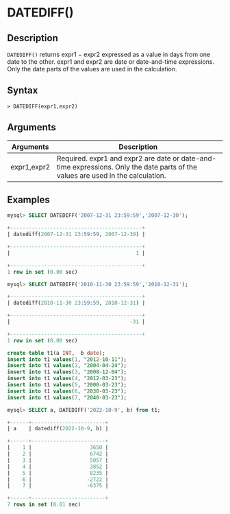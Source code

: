 # **DATEDIFF()**

## **Description**

`DATEDIFF()` returns expr1 − expr2 expressed as a value in days from one date to the other. expr1 and expr2 are date or date-and-time expressions. Only the date parts of the values are used in the calculation.

## **Syntax**

```
> DATEDIFF(expr1,expr2)
```

## **Arguments**

|  Arguments   | Description  |
|  ----  | ----  |
| expr1,expr2  | Required. expr1 and expr2 are date or date-and-time expressions. Only the date parts of the values are used in the calculation. |

## **Examples**

```sql
mysql> SELECT DATEDIFF('2007-12-31 23:59:59','2007-12-30');

+-------------------------------------------+
| datediff(2007-12-31 23:59:59, 2007-12-30) |

+-------------------------------------------+
|                                         1 |

+-------------------------------------------+
1 row in set (0.00 sec)

mysql> SELECT DATEDIFF('2010-11-30 23:59:59','2010-12-31');

+-------------------------------------------+
| datediff(2010-11-30 23:59:59, 2010-12-31) |

+-------------------------------------------+
|                                       -31 |

+-------------------------------------------+
1 row in set (0.00 sec)
```

```sql
create table t1(a INT,  b date);
insert into t1 values(1, "2012-10-11");
insert into t1 values(2, "2004-04-24");
insert into t1 values(3, "2008-12-04");
insert into t1 values(4, "2012-03-23");
insert into t1 values(5, "2000-03-23");
insert into t1 values(6, "2030-03-23");
insert into t1 values(7, "2040-03-23");

mysql> SELECT a, DATEDIFF('2022-10-9', b) from t1;

+------+------------------------+
| a    | datediff(2022-10-9, b) |

+------+------------------------+
|    1 |                   3650 |
|    2 |                   6742 |
|    3 |                   5057 |
|    4 |                   3852 |
|    5 |                   8235 |
|    6 |                  -2722 |
|    7 |                  -6375 |

+------+------------------------+
7 rows in set (0.01 sec)
```
